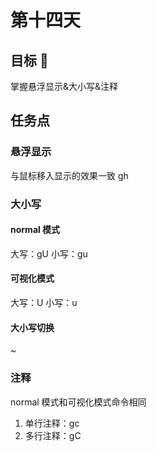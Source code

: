 # 第十四天

## 目标 🎯

掌握悬浮显示&大小写&注释

## 任务点

### 悬浮显示

与鼠标移入显示的效果一致
gh

### 大小写

#### normal 模式

大写：gU
小写：gu

#### 可视化模式

大写：U
小写：u

#### 大小写切换

~

### 注释

normal 模式和可视化模式命令相同

1. 单行注释：gc
2. 多行注释：gC
